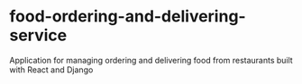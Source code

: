 # food-ordering-and-delivering-service
Application for managing ordering and delivering food from restaurants built with React and Django

